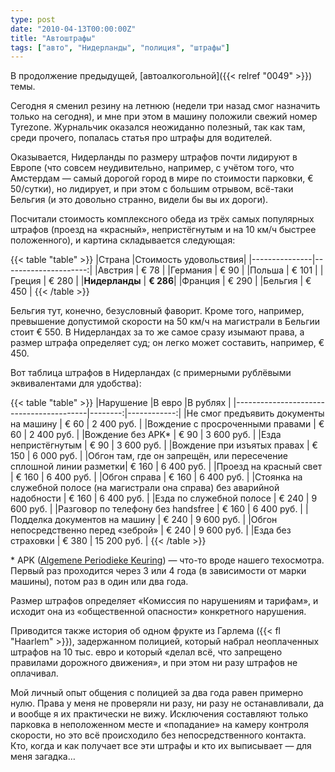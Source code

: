 ```yaml
---
type: post
date: "2010-04-13T00:00:00Z"
title: "Автоштрафы"
tags: ["авто", "Нидерланды", "полиция", "штрафы"]
---
```


В продолжение предыдущей, [автоалкогольной]({{< relref "0049" >}}) темы.

Сегодня я сменил резину на летнюю (недели три назад смог назначить только на сегодня), и мне при этом в машину положили свежий номер Tyrezone. Журнальчик оказался неожиданно полезный, так как там, среди прочего, попалась статья про штрафы для водителей.

Оказывается, Нидерланды по размеру штрафов почти лидируют в Европе (что совсем неудивительно, например, с учётом того, что Амстердам — самый дорогой город в мире по стоимости парковки, € 50/сутки), но лидирует, и при этом с большим отрывом, всё-таки Бельгия (и это довольно странно, видели бы вы их дороги).

<!--more-->

Посчитали стоимость комплексного обеда из трёх самых популярных штрафов (проезд на «красный», непристёгнутым и на 10 км/ч быстрее положенного), и картина складывается следующая:

{{< table "table" >}}
|Страна         |Стоимость удовольствия|
|---------------|---------------------:|
|Австрия        |             € 78     |
|Германия       |             € 90     |
|Польша         |             € 101    |
|Греция         |             € 280    |
|**Нидерланды** |             **€ 286**|
|Франция        |             € 290    |
|Бельгия        |             € 450    |
{{< /table >}}

Бельгия тут, конечно, безусловный фаворит. Кроме того, например, превышение допустимой скорости на 50 км/ч на магистрали в Бельгии стоит € 550. В Нидерландах за то же самое сразу изымают права, а размер штрафа определяет суд; он легко может составить, например, € 450.

Вот таблица штрафов в Нидерландах (с примерными рублёвыми эквивалентами для удобства):

{{< table "table" >}}
|Нарушение                                |В евро   |В рублях     |
|-----------------------------------------|--------:|------------:|
|Не смог предъявить документы на машину   | € 60    | 2 400 руб.  |
|Вождение с просроченными правами         | € 60    | 2 400 руб.  |
|Вождение без APK*                        | € 90    | 3 600 руб.  |
|Езда непристёгнутым                      | € 90    | 3 600 руб.  |
|Вождение при изъятых правах              | € 150   | 6 000 руб.  |
|Обгон там, где он запрещён, или пересечение сплошной линии разметки| € 160   | 6 400 руб. |
|Проезд на красный свет                   | € 160   | 6 400 руб.  |
|Обгон справа                             | € 160   | 6 400 руб.  |
|Стоянка на служебной полосе (на магистрали она справа) без аварийной надобности   | € 160   | 6 400 руб. |
|Езда по служебной полосе                 | € 240   | 9 600 руб.  |
|Разговор по телефону без handsfree       | € 160   | 6 400 руб.  |
|Подделка документов на машину            | € 240   | 9 600 руб.  |
|Обгон непосредственно перед «зеброй»     | € 240   | 9 600 руб.  |
|Езда без страховки                       | € 380   | 15 200 руб. |
{{< /table >}}

\* APK ([Algemene Periodieke Keuring](http://www.rdw.nl/nl/voertuigeigenaar/apk/apk_uitgelegd/de_apk_keuring/wat_is_apk.htm)) — что-то вроде нашего техосмотра. Первый раз проходится через 3 или 4 года (в зависимости от марки машины), потом раз в один или два года.

Размер штрафов определяет «Комиссия по нарушениям и тарифам», и исходит она из «общественной опасности» конкретного нарушения.

Приводится также история об одном фрукте из Гарлема ({{< fl "Haarlem" >}}), задержанном полицией, который набрал неоплаченных штрафов на 10 тыс. евро и который «делал всё, что запрещено правилами дорожного движения», и при этом ни разу штрафов не оплачивал.

Мой личный опыт общения с полицией за два года равен примерно нулю. Права у меня не проверяли ни разу, ни разу не останавливали, да и вообще я их практически не вижу. Исключения составляют только парковка в неположенном месте и «попадание» на камеру контроля скорости, но это всё происходило без непосредственного контакта. Кто, когда и как получает все эти штрафы и кто их выписывает — для меня загадка…

